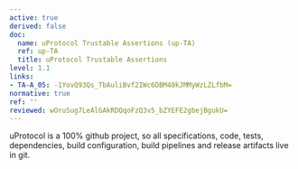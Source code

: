 ```yaml
---
active: true
derived: false
doc:
  name: uProtocol Trustable Assertions (up-TA)
  ref: up-TA
  title: uProtocol Trustable Assertions
level: 1.1
links:
- TA-A_05: -1YovQ93Qs_TbAuliBvf2IWc6DBM40kJMMyWzLZLfbM=
normative: true
ref: ''
reviewed: wOruSug7LeAlGAkRDQqoFzQ3v5_bZYEFE2gbejBgukU=
---
```


uProtocol is a 100% github project, so all specifications, code, tests, dependencies, build configuration, build pipelines and release artifacts live in git.

